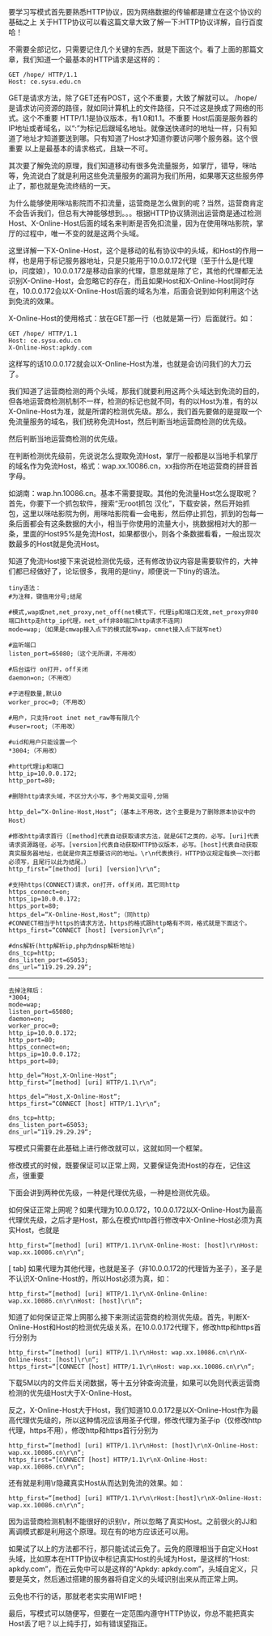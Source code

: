 要学习写模式首先要熟悉HTTP协议，因为网络数据的传输都是建立在这个协议的基础之上
关于HTTP协议可以看这篇文章大致了解一下:HTTP协议详解，自行百度哈！

不需要全部记忆，只需要记住几个关键的东西，就是下面这个。看了上面的那篇文章，我们知道一个最基本的HTTP请求是这样的：
```
GET /hope/ HTTP/1.1
Host: ce.sysu.edu.cn
```
GET是请求方法，除了GET还有POST，这个不重要，大致了解就可以。
/hope/是请求访问资源的路径，就如同计算机上的文件路径，只不过这是换成了网络的形式。这个不重要
HTTP/1.1是协议版本，有1.0和1.1。不重要
Host后面是服务器的IP地址或者域名，以“:”为标记后跟域名地址。就像送快递时的地址一样，只有知道了地址才知道要送到哪。只有知道了Host才知道你要访问哪个服务器。这个很重要
以上是最基本的请求格式，且缺一不可。

其次要了解免流的原理，我们知道移动有很多免流量服务，如掌厅，错导，咪咕等，免流说白了就是利用这些免流量服务的漏洞为我们所用，如果哪天这些服务停止了，那也就是免流终结的一天。

为什么能够使用咪咕影院而不扣流量，运营商是怎么做到的呢？当然，运营商肯定不会告诉我们，但总有大神能够想到。。。根据HTTP协议猜测出运营商是通过检测Host、X-Online-Host后面的域名来判断是否免扣流量，因为在使用咪咕影院，掌厅的过程中，唯一不变的就是这两个头域。

这里详解一下X-Online-Host，这个是移动的私有协议中的头域，和Host的作用一样，也是用于标记服务器地址，只是只能用于10.0.0.172代理（至于什么是代理ip，问度娘），10.0.0.172是移动自家的代理，意思就是除了它，其他的代理都无法识别X-Online-Host，会忽略它的存在，而且如果Host和X-Online-Host同时存在，10.0.0.172会以X-Online-Host后面的域名为准，后面会说到如何利用这个达到免流的效果。

X-Online-Host的使用格式：放在GET那一行（也就是第一行）后面就行。如：
```
GET /hope/ HTTP/1.1
Host: ce.sysu.edu.cn
X-Online-Host:apkdy.com
```
这样写的话10.0.0.172就会以X-Online-Host为准，也就是会访问我们的大刀云了。

我们知道了运营商检测的两个头域，那我们就要利用这两个头域达到免流的目的，但各地运营商检测机制不一样，检测的标记也就不同，有的以Host为准，有的以X-Online-Host为准，就是所谓的检测优先级。那么，我们首先要做的是提取一个免流量服务的域名，我们统称免流Host，然后判断当地运营商检测的优先级。

然后判断当地运营商检测的优先级。

在判断检测优先级前，先说说怎么提取免流Host，掌厅一般都是以当地手机掌厅的域名作为免流Host，格式：wap.xx.10086.cn，xx指你所在地运营商的拼音首字母。

如湖南：wap.hn.10086.cn。基本不需要提取。其他的免流量Host怎么提取呢？首先，你要下一个抓包软件，搜索“无root抓包 汉化”，下载安装，然后开始抓包，这里以咪咕影院为例，用咪咕影院看一会电影，然后停止抓包，抓到的包每一条后面都会有这条数据的大小，相当于你使用的流量大小，挑数据相对大的那一条，里面的Host95%是免流Host，如果都很小，则各个条数据看看，一般出现次数最多的Host就是免流Host。

知道了免流Host接下来说说检测优先级，还有修改协议内容是需要软件的，大神们都已经做好了，论坛很多，我用的是tiny，顺便说一下tiny的语法。
```
tiny语法：
#为注释，键值用分号;结尾

#模式,wap或net,net_proxy,net_off(net模式下，代理ip和端口无效,net_proxy非80端口http走http_ip代理，net_off非80端口http请求不连网)
mode=wap;（如果是cmwap接入点下的模式就写wap，cmnet接入点下就写net）

#监听端口
listen_port=65080;（这个无所谓，不用改）

#后台运行 on打开，off关闭
daemon=on;（不用改）

#子进程数量,默认0
worker_proc=0;（不用改）

#用户，只支持root inet net_raw等有限几个
#user=root;（不用改）

#uid和用户只能设置一个
*3004;（不用改）

#http代理ip和端口
http_ip=10.0.0.172;
http_port=80;

#删除http请求头域，不区分大小写，多个用英文逗号,分隔

http_del=“X-Online-Host,Host“;（基本上不用改，这个主要是为了删除原本协议中的Host）

#修改http请求首行（[method]代表自动获取请求方法，就是GET之类的，必写。[uri]代表请求资源路径，必写。[version]代表自动获取HTTP协议版本，必写。[host]代表自动获取真实服务器地址，也就是你真正想要访问的地址。\r\n代表换行，HTTP协议规定每换一次行都必须写，且尾行以此为结尾。）
http_first=“[method] [uri] [version]\r\n“;

#支持https(CONNECT)请求，on打开，off关闭，其它同http
https_connect=on;
https_ip=10.0.0.172;
https_port=80;
https_del=“X-Online-Host,Host“;（同http）
#CONNECT相当于https的请求方法，https的格式跟http略有不同，格式就是下面这个。
https_first=“CONNECT [host] [version]\r\n“;

#dns解析(http解析ip,php为dnsp解析地址)
dns_tcp=http;
dns_listen_port=65053;
dns_url=“119.29.29.29“;
```
-----
```
去掉注释后：
*3004;
mode=wap;
listen_port=65080;
daemon=on;
worker_proc=0;
http_ip=10.0.0.172;
http_port=80;
https_connect=on;
https_ip=10.0.0.172;
https_port=80;

http_del=“Host,X-Online-Host“;
http_first=“[method] [uri] HTTP/1.1\r\n“;

https_del=“Host,X-Online-Host“;
https_first=“CONNECT [host] HTTP/1.1\r\n“;

dns_tcp=http;
dns_listen_port=65053;
dns_url=“119.29.29.29“;
```
写模式只需要在此基础上进行修改就可以，这就如同一个框架。

修改模式的时候，既要保证可以正常上网，又要保证免流Host的存在，记住这点，很重要

下面会讲到两种优先级，一种是代理优先级，一种是检测优先级。

如何保证正常上网呢？如果代理为10.0.0.172，10.0.0.172以X-Online-Host为最高代理优先级，之后才是Host，那么在模式http首行修改中X-Online-Host必须为真实Host，也就是
```
http_first=“[method] [uri] HTTP/1.1\r\nX-Online-Host: [host]\r\nHost: wap.xx.10086.cn\r\n“;
```

[
tab] 如果代理为其他代理，也就是圣子（非10.0.0.172的代理皆为圣子），圣子是不认识X-Online-Host的，所以Host必须为真，如：
```
http_first=“[method] [uri] HTTP/1.1\r\nX-Online-Online: wap.xx.10086.cn\r\nHost: [host]\r\n“;
```
知道了如何保证正常上网那么接下来测试运营商的检测优先级。首先，判断X-Online-Host和Host的检测优先级关系，在10.0.0.172代理下，修改http和https首行分别为
```
http_first=“[method] [uri] HTTP/1.1\r\nHost: wap.xx.10086.cn\r\nX-Online-Host: [host]\r\n“;
https_first=“[CONNECT [host] HTTP/1.1\r\nHost: wap.xx.10086.cn\r\n“;
```
下载5M以内的文件后关闭数据，等十五分钟查询流量，如果可以免则代表运营商检测的优先级Host大于X-Online-Host。

反之，X-Online-Host大于Host，我们知道10.0.0.172是以X-Online-Host作为最高代理优先级的，所以这种情况应该用圣子代理，修改代理为圣子ip（仅修改http代理，https不用），修改http和https首行分别为
```
http_first=“[method] [uri] HTTP/1.1\r\nHost: [host]\r\nX-Online-Host: wap.xx.10086.cn\r\n“;
https_first=“[CONNECT [host] HTTP/1.1\r\nX-Online-Host: wap.xx.10086.cn\r\n“;
```
还有就是利用\r隐藏真实Host从而达到免流的效果。如：
```
http_first=“[method] [uri] HTTP/1.1\r\n\rHost:[host]\r\nX-Online-Host: wap.xx.10086.cn\r\n“;
```
因为运营商检测机制不能很好的识别\r，所以忽略了真实Host。之前很火的JJ和离调模式都是利用这个原理。现在有的地方应该还可以用。

如果试了以上的方法都不行，那只能试试云免了。云免的原理相当于自定义Host头域，比如原本在HTTP协议中标记真实Host的头域为Host，是这样的“Host: apkdy.com”，而在云免中可以是这样的“Apkdy: apkdy.com”，头域自定义，只要是英文，然后通过搭建的服务器将自定义的头域识别出来从而正常上网。

云免也不行的话，那就老老实实用WIFI吧！

最后，写模式可以随便写，但要在一定范围内遵守HTTP协议，你总不能把真实Host丢了吧？以上纯手打，如有错误望指正。
